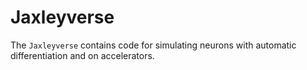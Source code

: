 # Jaxleyverse

The `Jaxleyverse` contains code for simulating neurons with automatic differentiation and on accelerators.
